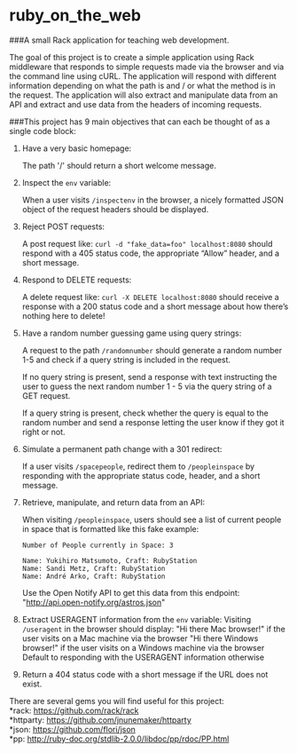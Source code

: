 # ruby_on_the_web
###A small Rack application for teaching web development.

The goal of this project is to create a simple application using Rack middleware that responds to simple requests made via the browser and via the command line using cURL. The application will respond with different information depending on what the path is and / or what the method is in the request. The application will also extract and manipulate data from an API and extract and use data from the headers of incoming requests.

###This project has 9 main objectives that can each be thought of as a single code block:

1. Have a very basic homepage:

   The path '/' should return a short welcome message.



2. Inspect the `env` variable:

   When a user visits `/inspectenv` in the browser, a nicely formatted JSON object of the request headers should be displayed.

3. Reject POST requests:

   A post request like: `curl -d "fake_data=foo" localhost:8080` should respond with a 405 status code, the appropriate “Allow” header, and a short message.
  

4. Respond to DELETE requests:

   A delete request like: `curl -X DELETE localhost:8080` should receive a response with a 200 status code and a short message about how there’s nothing here to delete!



5. Have a random number guessing game using query strings:

   A request to the path `/randomnumber` should generate a random number 1-5 and check if a query string is included in the request.
   
   If no query string is present, send a response with text instructing the user to guess the next random number 1 - 5 via the query string of a GET request.

   If a query string is present, check whether the query is equal to the random number and send a response letting the user know if they got it right or not.
  

6. Simulate a permanent path change with a 301 redirect:

   If a user visits `/spacepeople`, redirect them to `/peopleinspace` by responding with the appropriate status code, header, and a short message.

7. Retrieve, manipulate, and return data from an API:

   When visiting `/peopleinspace`, users should see a list of current people in space that is formatted like this fake example:

   ```
   Number of People currently in Space: 3

   Name: Yukihiro Matsumoto, Craft: RubyStation
   Name: Sandi Metz, Craft: RubyStation
   Name: André Arko, Craft: RubyStation
   ```


   Use the Open Notify API to get this data from this endpoint: "http://api.open-notify.org/astros.json"

8. Extract USERAGENT information from the `env` variable:
   Visiting `/useragent` in the browser should display:
      "Hi there Mac browser!" if the user visits on a Mac machine via the browser 
      "Hi there Windows browser!" if the user visits on a Windows machine via the browser
      Default to responding with the USERAGENT information otherwise


9. Return a 404 status code with a short message if the URL does not exist.

There are several gems you will find useful for this project:  
  *rack:    https://github.com/rack/rack  
  *httparty:          https://github.com/jnunemaker/httparty  
  *json:    https://github.com/flori/json  
  *pp:            http://ruby-doc.org/stdlib-2.0.0/libdoc/pp/rdoc/PP.html  
